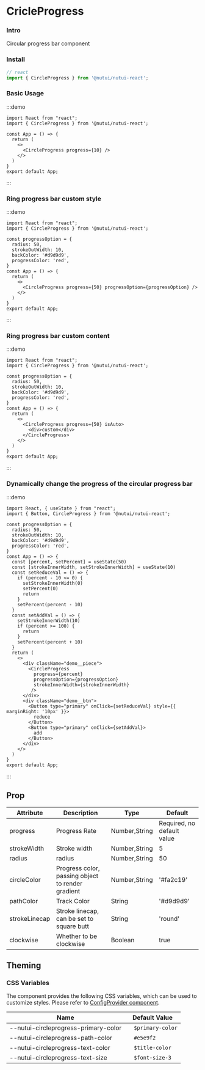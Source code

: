 # CricleProgress

### Intro

Circular progress bar component

### Install

```ts
// react
import { CircleProgress } from '@nutui/nutui-react';

```


### Basic Usage

:::demo
```tsx
import React from "react";
import { CircleProgress } from '@nutui/nutui-react';

const App = () => {
  return (
    <>
      <CircleProgress progress={10} />
    </>
  )
}
export default App;
```
:::

### Ring progress bar custom style

:::demo
```tsx
import React from "react";
import { CircleProgress } from '@nutui/nutui-react';

const progressOption = {
  radius: 50,
  strokeOutWidth: 10,
  backColor: '#d9d9d9',
  progressColor: 'red',
}
const App = () => {
  return (
    <>
      <CircleProgress progress={50} progressOption={progressOption} />
    </>
  )
}
export default App;
```
:::

### Ring progress bar custom content
:::demo
```tsx
import React from "react";
import { CircleProgress } from '@nutui/nutui-react';

const progressOption = {
  radius: 50,
  strokeOutWidth: 10,
  backColor: '#d9d9d9',
  progressColor: 'red',
}
const App = () => {
  return (
    <>
      <CircleProgress progress={50} isAuto>
        <div>custom</div>
      </CircleProgress>
    </>
  )
}
export default App;
```
:::

### Dynamically change the progress of the circular progress bar
:::demo
```tsx
import React, { useState } from "react";
import { Button, CircleProgress } from '@nutui/nutui-react';

const progressOption = {
  radius: 50,
  strokeOutWidth: 10,
  backColor: '#d9d9d9',
  progressColor: 'red',
}
const App = () => {
  const [percent, setPercent] = useState(50)
  const [strokeInnerWidth, setStrokeInnerWidth] = useState(10)
  const setReduceVal = () => {
    if (percent - 10 <= 0) {
      setStrokeInnerWidth(0)
      setPercent(0)
      return
    }
    setPercent(percent - 10)
  }
  const setAddVal = () => {
    setStrokeInnerWidth(10)
    if (percent >= 100) {
      return
    }
    setPercent(percent + 10)
  }
  return (
    <>
      <div className="demo__piece">
        <CircleProgress
          progress={percent}
          progressOption={progressOption}
          strokeInnerWidth={strokeInnerWidth}
         />
      </div>
      <div className="demo__btn">
        <Button type="primary" onClick={setReduceVal} style={{ marginRight: '10px' }}>
          reduce
        </Button>
        <Button type="primary" onClick={setAddVal}>
          add
        </Button>
      </div>
    </>
  )
}
export default App;
```
:::


## Prop

| Attribute | Description | Type | Default
|----- | ----- | ----- | -----
| progress | Progress Rate | Number,String | Required, no default value
| strokeWidth | Stroke width | Number,String | 5
| radius | radius | Number,String | 50
| circleColor | Progress color, passing object to render gradient | Number,String | '#fa2c19'
| pathColor | Track Color | String | '#d9d9d9'
| strokeLinecap | Stroke linecap, can be set to square butt | String | 'round'
| clockwise| Whether to be clockwise | Boolean | true

## Theming

### CSS Variables

The component provides the following CSS variables, which can be used to customize styles. Please refer to [ConfigProvider component](#/en-US/component/configprovider).

| Name | Default Value |
| --- | --- |
| --nutui-circleprogress-primary-color | `  $primary-color` |
| --nutui-circleprogress-path-color | `  #e5e9f2` |
| --nutui-circleprogress-text-color | `  $title-color` |
| --nutui-circleprogress-text-size | `  $font-size-3` |
